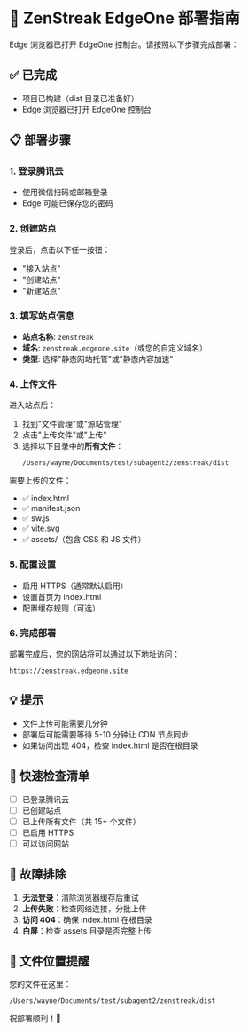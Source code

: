 # 🚀 ZenStreak EdgeOne 部署指南

Edge 浏览器已打开 EdgeOne 控制台。请按照以下步骤完成部署：

## ✅ 已完成
- 项目已构建（dist 目录已准备好）
- Edge 浏览器已打开 EdgeOne 控制台

## 📋 部署步骤

### 1. 登录腾讯云
- 使用微信扫码或邮箱登录
- Edge 可能已保存您的密码

### 2. 创建站点
登录后，点击以下任一按钮：
- "接入站点"
- "创建站点"
- "新建站点"

### 3. 填写站点信息
- **站点名称**: `zenstreak`
- **域名**: `zenstreak.edgeone.site`（或您的自定义域名）
- **类型**: 选择"静态网站托管"或"静态内容加速"

### 4. 上传文件
进入站点后：
1. 找到"文件管理"或"源站管理"
2. 点击"上传文件"或"上传"
3. 选择以下目录中的**所有文件**：
   ```
   /Users/wayne/Documents/test/subagent2/zenstreak/dist
   ```

需要上传的文件：
- ✅ index.html
- ✅ manifest.json
- ✅ sw.js
- ✅ vite.svg
- ✅ assets/（包含 CSS 和 JS 文件）

### 5. 配置设置
- 启用 HTTPS（通常默认启用）
- 设置首页为 index.html
- 配置缓存规则（可选）

### 6. 完成部署
部署完成后，您的网站将可以通过以下地址访问：
```
https://zenstreak.edgeone.site
```

## 💡 提示
- 文件上传可能需要几分钟
- 部署后可能需要等待 5-10 分钟让 CDN 节点同步
- 如果访问出现 404，检查 index.html 是否在根目录

## 🎯 快速检查清单
- [ ] 已登录腾讯云
- [ ] 已创建站点
- [ ] 已上传所有文件（共 15+ 个文件）
- [ ] 已启用 HTTPS
- [ ] 可以访问网站

## 🔧 故障排除
1. **无法登录**：清除浏览器缓存后重试
2. **上传失败**：检查网络连接，分批上传
3. **访问 404**：确保 index.html 在根目录
4. **白屏**：检查 assets 目录是否完整上传

## 📁 文件位置提醒
您的文件在这里：
```
/Users/wayne/Documents/test/subagent2/zenstreak/dist
```

祝部署顺利！🎉